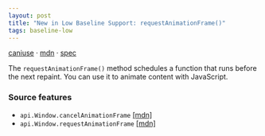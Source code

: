 ```yaml
---
layout: post
title: "New in Low Baseline Support: requestAnimationFrame()"
tags: baseline-low
---
```


[caniuse](https://caniuse.com/?search=request-animation-frame) · [mdn](https://developer.mozilla.org/en-US/search?q=requestAnimationFrame()) · [spec](https://html.spec.whatwg.org/multipage/imagebitmap-and-animations.html#animation-frames)

The `requestAnimationFrame()` method schedules a function that runs before the next repaint. You can use it to animate content with JavaScript.

### Source features

- ``api.Window.cancelAnimationFrame`` [[mdn]](https://developer.mozilla.org/en-US/search?q=api.Window.cancelAnimationFrame)
- ``api.Window.requestAnimationFrame`` [[mdn]](https://developer.mozilla.org/en-US/search?q=api.Window.requestAnimationFrame)
